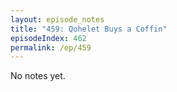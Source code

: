 ```yaml
---
layout: episode_notes
title: "459: Qohelet Buys a Coffin"
episodeIndex: 462
permalink: /ep/459
---
```

No notes yet.
